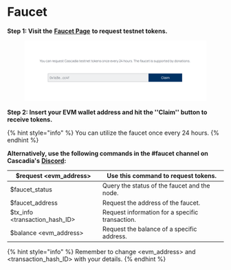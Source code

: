 # Faucet

**Step 1: Visit the** [**Faucet Page**](https://www.cascadia.foundation/faucet) **to request testnet tokens.**

<figure><img src="../.gitbook/assets/image (20).png" alt=""><figcaption></figcaption></figure>



**Step 2: Insert your EVM wallet address and hit the ''Claim'' button to receive tokens.**

{% hint style="info" %}
You can utilize the faucet once every 24 hours.
{% endhint %}



**Alternatively, use the following commands in the #faucet channel on Cascadia's** [**Discord**](https://discord.gg/cascadia)**:**

| $request \<evm\_address>           | Use this command to request tokens.             |
| ---------------------------------- | ----------------------------------------------- |
| $faucet\_status                    | Query the status of the faucet and the node.    |
| $faucet\_address                   | Request the address of the faucet.              |
| $tx\_info \<transaction\_hash\_ID> | Request information for a specific transaction. |
| $balance \<evm\_address>           | Request the balance of a specific address.      |

{% hint style="info" %}
Remember to change \<evm\_address> and \<transaction\_hash\_ID> with your details.
{% endhint %}
